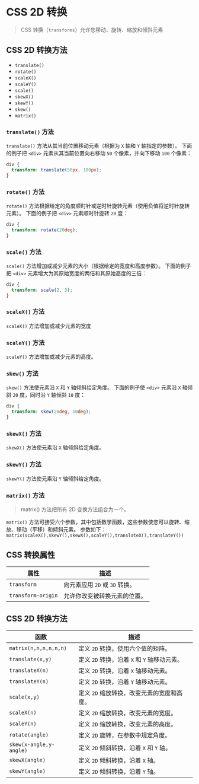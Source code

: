 # CSS 2D 转换
> CSS 转换（`transforms`）允许您移动、旋转、缩放和倾斜元素

## CSS 2D 转换方法
- `translate()`
- `rotate()`
- `scaleX()`
- `scaleY()`
- `scale()`
- `skewX()`
- `skewY()`
- `skew()`
- `matrix()`

### `translate()` 方法
`translate()` 方法从其当前位置移动元素（根据为 `X` 轴和 `Y` 轴指定的参数）。
下面的例子把 `<div>` 元素从其当前位置向右移动 `50` 个像素，并向下移动 `100` 个像素：
```css
div {
  transform: translate(50px, 100px);
}
```

### `rotate()` 方法
`rotate()` 方法根据给定的角度顺时针或逆时针旋转元素（使用负值将逆时针旋转元素）。
下面的例子把 `<div>` 元素顺时针旋转 `20` 度：
```css
div {
  transform: rotate(20deg);
}
```

### `scale()` 方法
`scale()` 方法增加或减少元素的大小（根据给定的宽度和高度参数）。
下面的例子把 `<div>` 元素增大为其原始宽度的两倍和其原始高度的三倍：
```css
div {
  transform: scale(2, 3);
}
```

### `scaleX()` 方法
`scaleX()` 方法增加或减少元素的宽度

### `scaleY()` 方法
`scaleY()` 方法增加或减少元素的高度。

### `skew()` 方法
`skew()` 方法使元素沿 `X` 和 `Y` 轴倾斜给定角度。
下面的例子使 `<div>` 元素沿 `X` 轴倾斜 `20` 度，同时沿 `Y` 轴倾斜 `10` 度：
```css
div {
  transform: skew(20deg, 10deg);
}
```

### `skewX()` 方法
`skewX()` 方法使元素沿 `X` 轴倾斜给定角度。

### `skewY()` 方法
`skewY()` 方法使元素沿 `Y` 轴倾斜给定角度。

### `matrix()` 方法
> matrix() 方法把所有 2D 变换方法组合为一个。

`matrix()` 方法可接受六个参数，其中包括数学函数，这些参数使您可以旋转、缩放、移动（平移）和倾斜元素。
参数如下：`matrix(scaleX(),skewY(),skewX(),scaleY(),translateX(),translateY())`

## CSS 转换属性
属性|描述
-|-
`transform`|向元素应用 `2D` 或 `3D` 转换。
`transform-origin`|允许你改变被转换元素的位置。

## CSS 2D 转换方法
函数|描述
-|-
`matrix(n,n,n,n,n,n)`|定义 `2D` 转换，使用六个值的矩阵。
`translate(x,y)`|定义 `2D` 转换，沿着 `X` 和 `Y` 轴移动元素。
`translateX(n)`|定义 `2D` 转换，沿着 `X` 轴移动元素。
`translateY(n)`|定义 `2D` 转换，沿着 `Y` 轴移动元素。
`scale(x,y)`|定义 `2D` 缩放转换，改变元素的宽度和高度。
`scaleX(n)`|定义 `2D` 缩放转换，改变元素的宽度。
`scaleY(n)`|定义 `2D` 缩放转换，改变元素的高度。
`rotate(angle)`|定义 `2D` 旋转，在参数中规定角度。
`skew(x-angle,y-angle)`|定义 `2D` 倾斜转换，沿着 `X` 和 `Y` 轴。
`skewX(angle)`|定义 `2D` 倾斜转换，沿着 `X` 轴。
`skewY(angle)`|定义 `2D` 倾斜转换，沿着 `Y` 轴。
